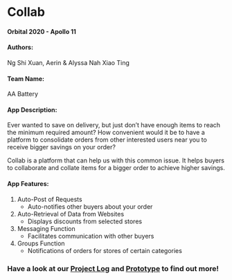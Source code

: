 # Collab

#### Orbital 2020 - Apollo 11

#### Authors: 
Ng Shi Xuan, Aerin & Alyssa Nah Xiao Ting

#### Team Name: 
AA Battery

#### App Description:

Ever wanted to save on delivery, but just don’t have enough items to reach the minimum required amount? How convenient would it be to have a platform to consolidate orders from other interested users near you to receive bigger savings on your order?

Collab is a platform that can help us with this common issue. It helps buyers to collaborate and collate items for a bigger order to achieve higher savings.

#### App Features:
1. Auto-Post of Requests
   - Auto-notifies other buyers about your order
2. Auto-Retrieval of Data from Websites 
   - Displays discounts from selected stores 
3. Messaging Function
   - Facilitates communication with other buyers
4. Groups Function
   - Notifications of orders for stores of certain categories

### Have a look at our [Project Log](https://drive.google.com/file/d/1fzQ8Rud7MHVu-OflHw9KMOSbr1W-3Z2g/view?usp=sharing) and [Prototype](https://www.figma.com/proto/K21NBhfN3Yd1pUdjtItRIB/Collab?node-id=18%3A0&scaling=scale-down) to find out more!
